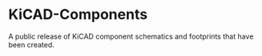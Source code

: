 # KiCAD-Components
A public release of KiCAD component schematics and footprints that have been created.
